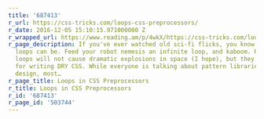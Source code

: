 ```yaml
---
title: '687413'
r_url: https://css-tricks.com/loops-css-preprocessors/
r_date: 2016-12-05 15:10:15.971000000 Z
r_wrapped_url: https://www.reading.am/p/4wkX/https://css-tricks.com/loops-css-preprocessors/
r_page_description: If you've ever watched old sci-fi flicks, you know how powerful
  loops can be. Feed your robot nemesis an infinite loop, and kaboom. Robo dust. Preprocessor
  loops will not cause dramatic explosions in space (I hope), but they are useful
  for writing DRY CSS. While everyone is talking about pattern libraries and modular
  design, most…
r_page_title: Loops in CSS Preprocessors
r_title: Loops in CSS Preprocessors
r_id: '687413'
r_page_id: '503744'
---
```


